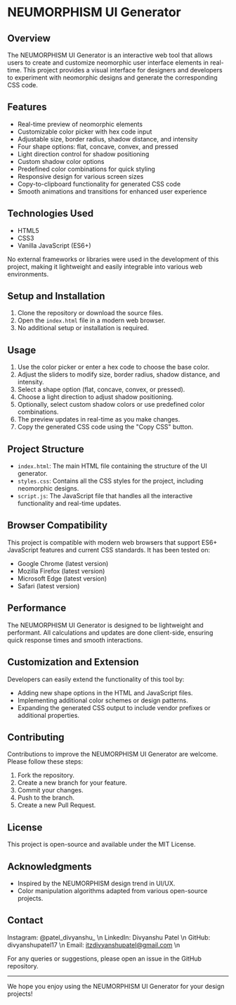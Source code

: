 # NEUMORPHISM UI Generator

## Overview
The NEUMORPHISM UI Generator is an interactive web tool that allows users to create and customize neomorphic user interface elements in real-time. This project provides a visual interface for designers and developers to experiment with neomorphic designs and generate the corresponding CSS code.

## Features
- Real-time preview of neomorphic elements
- Customizable color picker with hex code input
- Adjustable size, border radius, shadow distance, and intensity
- Four shape options: flat, concave, convex, and pressed
- Light direction control for shadow positioning
- Custom shadow color options
- Predefined color combinations for quick styling
- Responsive design for various screen sizes
- Copy-to-clipboard functionality for generated CSS code
- Smooth animations and transitions for enhanced user experience

## Technologies Used
- HTML5
- CSS3
- Vanilla JavaScript (ES6+)

No external frameworks or libraries were used in the development of this project, making it lightweight and easily integrable into various web environments.

## Setup and Installation
1. Clone the repository or download the source files.
2. Open the `index.html` file in a modern web browser.
3. No additional setup or installation is required.

## Usage
1. Use the color picker or enter a hex code to choose the base color.
2. Adjust the sliders to modify size, border radius, shadow distance, and intensity.
3. Select a shape option (flat, concave, convex, or pressed).
4. Choose a light direction to adjust shadow positioning.
5. Optionally, select custom shadow colors or use predefined color combinations.
6. The preview updates in real-time as you make changes.
7. Copy the generated CSS code using the "Copy CSS" button.

## Project Structure
- `index.html`: The main HTML file containing the structure of the UI generator.
- `styles.css`: Contains all the CSS styles for the project, including neomorphic designs.
- `script.js`: The JavaScript file that handles all the interactive functionality and real-time updates.

## Browser Compatibility
This project is compatible with modern web browsers that support ES6+ JavaScript features and current CSS standards. It has been tested on:
- Google Chrome (latest version)
- Mozilla Firefox (latest version)
- Microsoft Edge (latest version)
- Safari (latest version)

## Performance
The NEUMORPHISM UI Generator is designed to be lightweight and performant. All calculations and updates are done client-side, ensuring quick response times and smooth interactions.

## Customization and Extension
Developers can easily extend the functionality of this tool by:
- Adding new shape options in the HTML and JavaScript files.
- Implementing additional color schemes or design patterns.
- Expanding the generated CSS output to include vendor prefixes or additional properties.

## Contributing
Contributions to improve the NEUMORPHISM UI Generator are welcome. Please follow these steps:
1. Fork the repository.
2. Create a new branch for your feature.
3. Commit your changes.
4. Push to the branch.
5. Create a new Pull Request.

## License
This project is open-source and available under the MIT License.

## Acknowledgments
- Inspired by the NEUMORPHISM design trend in UI/UX.
- Color manipulation algorithms adapted from various open-source projects.

## Contact


Instagram: @patel_divyanshu_ \n
LinkedIn: Divyanshu Patel \n
GitHub: divyanshupatel17 \n
Email: itzdivyanshupatel@gmail.com \n

For any queries or suggestions, please open an issue in the GitHub repository.

---

We hope you enjoy using the NEUMORPHISM UI Generator for your design projects!
